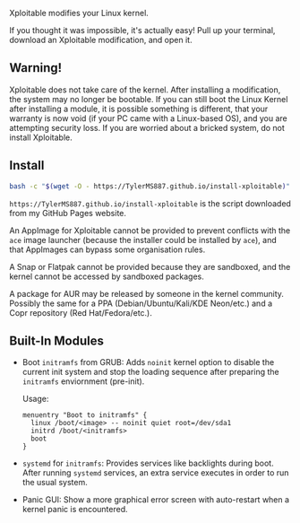 Xploitable modifies your Linux kernel.

If you thought it was impossible, it's actually easy! Pull up your terminal,
download an Xploitable modification, and open it.

## Warning!

Xploitable does not take care of the kernel. After installing a modification,
the system may no longer be bootable. If you can still boot the Linux Kernel after
installing a module, it is possible something is different, that your warranty
is now void (if your PC came with a Linux-based OS), and you are attempting security
loss. If you are worried about a bricked system, do not install Xploitable.

## Install

```bash
bash -c "$(wget -O - https://TylerMS887.github.io/install-xploitable)"
```

`https://TylerMS887.github.io/install-xploitable` is the script downloaded from my GitHub
Pages website.

An AppImage for Xploitable cannot be provided to prevent conflicts with the `ace` image
launcher (because the installer could be installed by `ace`), and that AppImages can bypass
some organisation rules.

A Snap or Flatpak cannot be provided because they are sandboxed, and the kernel cannot be
accessed by sandboxed packages.

A package for AUR may be released by someone in the kernel community. Possibly the same
for a PPA (Debian/Ubuntu/Kali/KDE Neon/etc.) and a Copr repository (Red Hat/Fedora/etc.).

## Built-In Modules

* Boot `initramfs` from GRUB: Adds `noinit` kernel option to disable the current init system
  and stop the loading sequence after preparing the `initramfs` enviornment (pre-init).
  
  Usage:
  ```
  menuentry "Boot to initramfs" {
    linux /boot/<image> -- noinit quiet root=/dev/sda1
    initrd /boot/<initramfs>
    boot
  }
  ```

* `systemd` for `initramfs`: Provides services like backlights during boot. After running `systemd`
  services, an extra service executes in order to run the usual system.

* Panic GUI: Show a more graphical error screen with auto-restart when a kernel panic is encountered.

